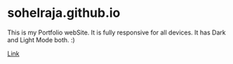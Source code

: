 # sohelraja.github.io

This is my Portfolio webSite. It is fully responsive for all devices. It has Dark and Light Mode both. :)

[Link](https://sohelraja.github.io)  
